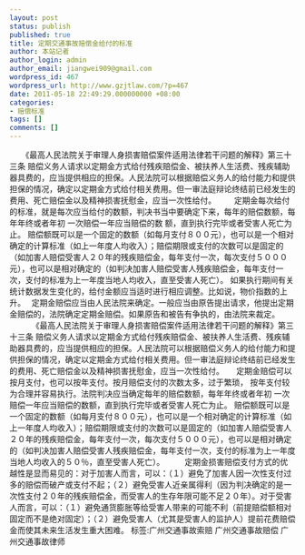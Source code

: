```yaml
---
layout: post
status: publish
published: true
title: 定期交通事故赔偿金给付的标准
author: 本站记者
author_login: admin
author_email: jiangwei909@gmail.com
wordpress_id: 467
wordpress_url: http://www.gzjtlaw.com/?p=467
date: 2011-05-18 22:49:29.000000000 +08:00
categories:
- 赔偿标准
tags: []
comments: []
---
```

 　　《最高人民法院关于审理人身损害赔偿案件适用法律若干问题的解释》第三十三条 赔偿义务人请求以定期金方式给付残疾赔偿金、被扶养人生活费、残疾辅助器具费的，应当提供相应的担保。人民法院可以根据赔偿义务人的给付能力和提供担保的情况，确定以定期金方式给付相关费用。但一审法庭辩论终结前已经发生的费用、死亡赔偿金以及精神损害抚慰金，应当一次性给付。 　　定期金每次给付的标准，就是每次应当给付的数额，判决书当中要确定下来，每年的赔偿数额，每年年终或者年初 一次赔偿一年应当赔偿的数 额，直到执行完毕或者受害人死亡为止。 赔偿额既可以是一个固定的数额（如每月支付８００元），也可以是一个相对确定的计算标准（如上一年度人均收入）；赔偿期限或支付的次数可以是固定的（如加害人赔偿受害人２０年的残疾赔偿金，每年支付一次，每次支付５０００元），也可以是相对确定的（如判决加害人赔偿受害人残疾赔偿金，每年支付一次，支付的标准为上一年度当地人均收入，直至受害人死亡）。 如果执行期间有关统计数据发生变化的，给付金额应当适时进行相应调整。比如说，物价指数的上升。　 定期金赔偿应当由人民法院来确定。一般应当由原告提出请求，他提出定期金赔偿的，法院确定定期金赔偿。如果原告和被告有争执的，由法院来裁定。 　 　　《最高人民法院关于审理人身损害赔偿案件适用法律若干问题的解释》第三十三条 赔偿义务人请求以定期金方式给付残疾赔偿金、被扶养人生活费、残疾辅助器具费的，应当提供相应的担保。人民法院可以根据赔偿义务人的给付能力和提供担保的情况，确定以定期金方式给付相关费用。但一审法庭辩论终结前已经发生的费用、死亡赔偿金以及精神损害抚慰金，应当一次性给付。 　 定期金赔偿可以按月支付，也可以按年支付。按月赔偿支付的次数太多，过于繁琐， 按年支付较为合理并容易执行。法院判决应当确定每年的赔偿数额，每年年终或者年初 一次赔偿一年应当赔偿的数额，直到执行完毕或者受害人死亡为止。 赔偿额既可以是一个固定的数额（如每月支付８００元），也可以是一个相对确定的计算标准（如上一年度人均收入）；赔偿期限或支付的次数可以是固定的（如加害人赔偿受害人２０年的残疾赔偿金，每年支付一次，每次支付５０００元），也可以是相对确定的（如判决加害人赔偿受害人残疾赔偿金，每年支付一次，支付的标准为上一年度当地人均收入的５０％，直至受害人死亡）。 　　 定期金损害赔偿支付方式的优越性是显而易见的：对于加害人而言，可以：（１）避免了加害人因一次性支付过多的赔偿而破产或支付不起；（２）避免受害人近亲属得利（因为判决确定的是一次性支付２０年的残疾赔偿金，而受害人的生存年限可能不足２０年）。对于受害人而言，可以：（１）避免通货膨胀等给受害人带来的可能不利（前提赔偿额相对固定而不是绝对固定）；（２）避免受害人（尤其是受害人的监护人）提前花费赔偿金而使其未来生活发生重大困难。 标签:广州交通事故索赔 广州交通事故赔偿 广州交通事故律师
